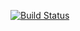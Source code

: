 [![Build Status](https://travis-ci.com/beeender/Comrade.png)](https://travis-ci.com/beeender/Comrade)
